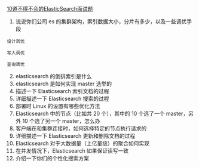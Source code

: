 

[10道不得不会的ElasticSearch面试题](https://cloud.tencent.com/developer/article/1964271)

1. 说说你们公司 es 的集群架构，索引数据大小，分片有多少，以及一些调优手段 
```
设计调优

写入调优

查询调优
```
2. elasticsearch 的倒排索引是什么
3. elasticsearch 是如何实现 master 选举的
4. 描述一下 Elasticsearch 索引文档的过程
5. 详细描述一下 Elasticsearch 搜索的过程
6. 部署时 Linux 的设置有哪些优化方法
7. Elasticsearch 中的节点（比如共 20 个），其中的 10 个选了一个 master，另外 10 个选了另一个 master，怎么办
8. 客户端在和集群连接时，如何选择特定的节点执行请求的
9. 详细描述一下 Elasticsearch 更新和删除文档的过程
10. Elasticsearch 对于大数据量（上亿量级）的聚合如何实现
11. 在并发情况下，Elasticsearch 如果保证读写一致
12. 介绍一下你们的个性化搜索方案